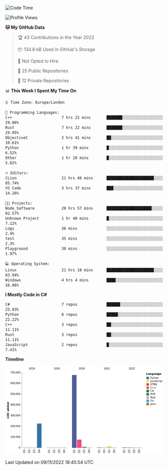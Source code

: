 <!--START_SECTION:waka-->
![Code Time](http://img.shields.io/badge/Code%20Time-375%20hrs%2042%20mins-blue)

![Profile Views](http://img.shields.io/badge/Profile%20Views-0-blue)

**🐱 My GitHub Data** 

> 🏆 43 Contributions in the Year 2022
 > 
> 📦 134.8 kB Used in GitHub's Storage 
 > 
> 🚫 Not Opted to Hire
 > 
> 📜 25 Public Repositories 
 > 
> 🔑 12 Private Repositories  
 > 
📊 **This Week I Spent My Time On** 

```text
⌚︎ Time Zone: Europe/London

💬 Programming Languages: 
C++                      7 hrs 22 mins       ███████░░░░░░░░░░░░░░░░░░   29.06% 
Rust                     7 hrs 22 mins       ███████░░░░░░░░░░░░░░░░░░   29.05% 
ObjectiveC               2 hrs 41 mins       ██░░░░░░░░░░░░░░░░░░░░░░░   10.61% 
Python                   1 hr 39 mins        █░░░░░░░░░░░░░░░░░░░░░░░░   6.52% 
Other                    1 hr 28 mins        █░░░░░░░░░░░░░░░░░░░░░░░░   5.82%

🔥 Editors: 
CLion                    21 hrs 46 mins      █████████████████████░░░░   85.74% 
VS Code                  3 hrs 37 mins       ███░░░░░░░░░░░░░░░░░░░░░░   14.26%

🐱‍💻 Projects: 
Node_Software            20 hrs 57 mins      ████████████████████░░░░░   82.57% 
Unknown Project          1 hr 48 mins        █░░░░░░░░░░░░░░░░░░░░░░░░   7.12% 
Logs                     36 mins             ░░░░░░░░░░░░░░░░░░░░░░░░░   2.4% 
test                     35 mins             ░░░░░░░░░░░░░░░░░░░░░░░░░   2.3% 
Playground               30 mins             ░░░░░░░░░░░░░░░░░░░░░░░░░   1.97%

💻 Operating System: 
Linux                    21 hrs 18 mins      █████████████████████░░░░   83.94% 
Windows                  4 hrs 4 mins        ████░░░░░░░░░░░░░░░░░░░░░   16.06%

```

**I Mostly Code in C#** 

```text
C#                       7 repos             ██████░░░░░░░░░░░░░░░░░░░   25.93% 
Python                   6 repos             █████░░░░░░░░░░░░░░░░░░░░   22.22% 
C++                      3 repos             ██░░░░░░░░░░░░░░░░░░░░░░░   11.11% 
Rust                     3 repos             ██░░░░░░░░░░░░░░░░░░░░░░░   11.11% 
JavaScript               2 repos             █░░░░░░░░░░░░░░░░░░░░░░░░   7.41%

```


**Timeline**

![Chart not found](https://raw.githubusercontent.com/Jirubizu/Jirubizu/master/charts/bar_graph.png) 


 Last Updated on 09/11/2022 18:45:54 UTC
<!--END_SECTION:waka-->